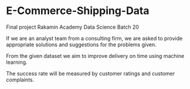 # E-Commerce-Shipping-Data

Final project Rakamin Academy Data Science Batch 20

If we are an analyst team from a consulting firm, we are asked to provide appropriate solutions and suggestions for the problems given.

From the given dataset we aim to improve delivery on time using machine learning.

The success rate will be measured by customer ratings and customer complaints.
